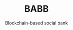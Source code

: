 ---
layout: project
tag: grid

title: BABB
subtitle: Blockchain-based social bank
industry: Financial Technology<br>
    Services
deliverables: 

summary: Core banking infrastructure and full-stack banking application on a private blockchain using smart contracts.

challenge: 

delivery:
    <div class="col--xl4 col--lg6 col--md8">
        The solution stores customer data within smart contracts on the blockchain and connects customers and banking service providers on a shared network, where the permissions for who can access or use that data is entirely controlled directly by the customer.
    </div>
    <div class="col--xl4 col--lg6 col--md8">
        BABB is a multi-sided platform built to provide banking and other financial services to individuals and small businesses. It is a unique opportunity to bring financial inclusion and social cohesion to the widest possible audience, connecting the Beneficiary and the Sender without resorting to unnecessary middlemen or middle-layers of technologies.


    </div>

results:

results-content:

results-comment:

testimonial-id: guido-branca
testimonial-quote: Applied Blockchain has experience in all levels of development – the blockchain core, the server level, the interface to the web, the interface to mobile – so they look at the end-to-end process to minimise costs, maximise performance and improve scalability.
testimonial-name: Guido Branca
testimonial-job: Former CEO, BABB

---